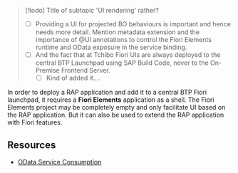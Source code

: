 > [!todo] Title of subtopic 'UI rendering' rather?
> - [ ] Providing a UI for projected BO behaviours is important and hence needs more detail. Mention metadata extension and the importance of @UI annotations to control the Fiori Elements runtime and OData exposure in the service binding. 
> - [ ] And the fact that at Tchibo Fiori UIs are always deployed to the central BTP Launchpad using SAP Build Code, never to the On-Premise Frontend Server. 
> 	- [ ] Kind of added it....

In order to deploy a RAP application and add it to a central BTP Fiori launchpad, it requires a **Fiori Elements** application as a shell. The Fiori Elements project may be completely empty and only facilitate UI based on the RAP application. But it can also be used to extend the RAP application with Fiori features.

## Resources
- [OData Service Consumption](https://help.sap.com/docs/ABAP_PLATFORM_NEW/fc4c71aa50014fd1b43721701471913d/f2cbcacaf8b74540b0708fc143875bc3.html?locale=en-US)